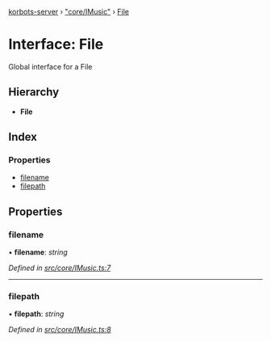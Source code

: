 [korbots-server](../README.md) › ["core/IMusic"](../modules/_core_imusic_.md) › [File](_core_imusic_.file.md)

# Interface: File

Global interface for a File

## Hierarchy

* **File**

## Index

### Properties

* [filename](_core_imusic_.file.md#filename)
* [filepath](_core_imusic_.file.md#filepath)

## Properties

###  filename

• **filename**: *string*

*Defined in [src/core/IMusic.ts:7](https://github.com/Xisabla/Korbots/blob/4d283b9/server/src/core/IMusic.ts#L7)*

___

###  filepath

• **filepath**: *string*

*Defined in [src/core/IMusic.ts:8](https://github.com/Xisabla/Korbots/blob/4d283b9/server/src/core/IMusic.ts#L8)*
